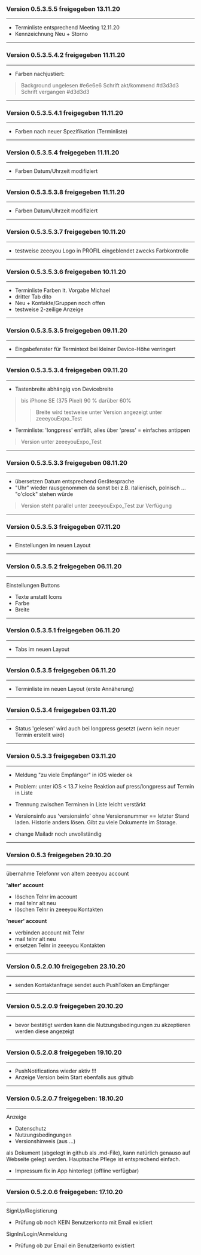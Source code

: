 ### Version 0.5.3.5.5 freigegeben 13.11.20
---
- Terminliste entsprechend Meeting 12.11.20
- Kennzeichnung Neu + Storno

***
### Version 0.5.3.5.4.2 freigegeben 11.11.20
---
- Farben nachjustiert:
> Background ungelesen  #e6e6e6
> Schrift akt/kommend   #d3d3d3
> Schrift vergangen     #d3d3d3

***
### Version 0.5.3.5.4.1 freigegeben 11.11.20
---
- Farben nach neuer Spezifikation (Terminliste)

***
### Version 0.5.3.5.4 freigegeben 11.11.20
---
- Farben Datum/Uhrzeit modifiziert

***
### Version 0.5.3.5.3.8 freigegeben 11.11.20
---
- Farben Datum/Uhrzeit modifiziert

***
### Version 0.5.3.5.3.7 freigegeben 10.11.20
---
- testweise zeeeyou Logo in PROFIL eingeblendet zwecks Farbkontrolle

***
### Version 0.5.3.5.3.6 freigegeben 10.11.20
---
- Terminliste Farben lt. Vorgabe Michael
- dritter Tab dito
- Neu + Kontakte/Gruppen noch offen
- testweise 2-zeilige Anzeige

***
### Version 0.5.3.5.3.5 freigegeben 09.11.20
---
- Eingabefenster für Termintext bei kleiner Device-Höhe verringert

***
### Version 0.5.3.5.3.4 freigegeben 09.11.20
---
- Tastenbreite abhängig von Devicebreite 
> bis iPhone SE (375 Pixel) 90 %
> darüber 60%
>> Breite wird testweise unter Version angezeigt
>> unter zeeeyouExpo_Test
- Terminliste: 'longpress' entfällt, alles über 'press' = einfaches antippen
> Version unter zeeeyouExpo_Test 

***
### Version 0.5.3.5.3.3 freigegeben 08.11.20
---
- übersetzen Datum entsprechend Gerätesprache
- "Uhr" wieder rausgenommen da sonst bei z.B. italienisch, polnisch ... "o'clock" stehen würde

> Version steht parallel unter zeeeyouExpo_Test zur Verfügung

***
### Version 0.5.3.5.3 freigegeben 07.11.20
---
- Einstellungen im neuen Layout

***
### Version 0.5.3.5.2 freigegeben 06.11.20
---
Einstellungen Buttons
- Texte anstatt Icons
- Farbe
- Breite

***
### Version 0.5.3.5.1 freigegeben 06.11.20
--- 
- Tabs im neuen Layout

***
### Version 0.5.3.5 freigegeben 06.11.20
--- 
- Terminliste im neuen Layout (erste Annäherung)

***
### Version 0.5.3.4 freigegeben 03.11.20
--- 
- Status 'gelesen' wird auch bei longpress gesetzt (wenn kein neuer Termin erstellt wird)

***
### Version 0.5.3.3 freigegeben 03.11.20
--- 
- Meldung "zu viele Empfänger" in iOS wieder ok
- Problem: unter iOS < 13.7 keine Reaktion auf press/longpress auf Termin in Liste
- Trennung zwischen Terminen in Liste leicht verstärkt
- Versionsinfo aus 'versionsinfo' ohne Versionsnummer == letzter Stand laden. Historie anders lösen. Gibt zu viele Dokumente im Storage.

- change Mailadr noch unvollständig

***
### Version 0.5.3 freigegeben 29.10.20
--- 
übernahme Telefonnr von altem zeeeyou account

**'alter' account**
- löschen Telnr im account
- mail telnr alt neu
- löschen Telnr in zeeeyou Kontakten

**'neuer' account**
- verbinden account mit Telnr
- mail telnr alt neu
- ersetzen Telnr in zeeeyou Kontakten

***
### Version 0.5.2.0.10 freigegeben 23.10.20
--- 
- senden Kontaktanfrage sendet auch PushToken an Empfänger

***
### Version 0.5.2.0.9 freigegeben 20.10.20
---  
- bevor bestätigt werden kann die Nutzungsbedingungen zu akzeptieren werden diese angezeigt

***  
### Version 0.5.2.0.8 freigegeben 19.10.20
---  

- PushNotifications wieder aktiv !!!
- Anzeige Version beim Start ebenfalls aus github

*** 
### Version 0.5.2.0.7 freigegeben: 18.10.20
--- 

Anzeige
- Datenschutz
- Nutzungsbedingungen
- Versionshinweis (aus ...)

als Dokument (abgelegt in github als .md-File),
kann natürlich genauso auf Webseite gelegt werden. Hauptsache Pflege ist entsprechend einfach.

- Impressum fix in App hinterlegt (offline verfügbar)

*** 
### Version 0.5.2.0.6 freigegeben:    17.10.20 
--- 

SignUp/Registierung
- Prüfung ob noch KEIN Benutzerkonto mit Email existiert

SignIn/Login/Anmeldung
- Prüfung ob zur Email ein Benutzerkonto existiert